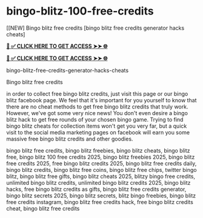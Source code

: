 # bingo-blitz-100-free-credits
[[NEW] Bingo blitz free credits [bingo blitz free credits generator hacks cheats]


**[📌 ✅ CLICK HERE TO GET ACCESS ➤➤ 🌐](https://newmegadeals.xyz/Bingo-blits/)**



**[📌 ✅ CLICK HERE TO GET ACCESS ➤➤ 🌐](https://newmegadeals.xyz/Bingo-blits/)**


bingo-blitz-free-credits-generator-hacks-cheats

Bingo blitz free credits

in order to collect free bingo blitz credits, just visit this page or our bingo blitz facebook page. We feel that it's important for you yourself to know that there are no cheat methods to get free bingo blitz credits that truly work. However, we've got some very nice news! You don't even desire a bingo blitz hack to get free rounds of your chosen bingo game. Trying to find bingo blitz cheats for collection items won't get you very far, but a quick visit to the social media marketing pages on facebook will earn you some massive free bingo blitz credits and other goodies.

bingo blitz free credits, bingo blitz freebies, bingo blitz cheats, bingo blitz free, bingo blitz 100 free credits 2025, bingo blitz freebies 2025, bingo blitz free credits 2025, free bingo blitz credits 2025, bingo blitz free credits daily, bingo blitz credits, bingo blitz free coins, bingo blitz free chips, twitter bingo blitz, bingo blitz free gifts, bingo blitz cheats 2025, blitzy bingo free credits, unlimited bingo blitz credits, unlimited bingo blitz credits 2025, bingo blitz hacks, free bingo blitz credits as gifts, bingo blitz free credits generator, bingo blitz secrets 2025, bingo blitz secrets, blitz bingo freebies, bingo blitz free credits instagram, bingo blitz free credits hack, free bingo blitz credits cheat, bingo blitz free credits
